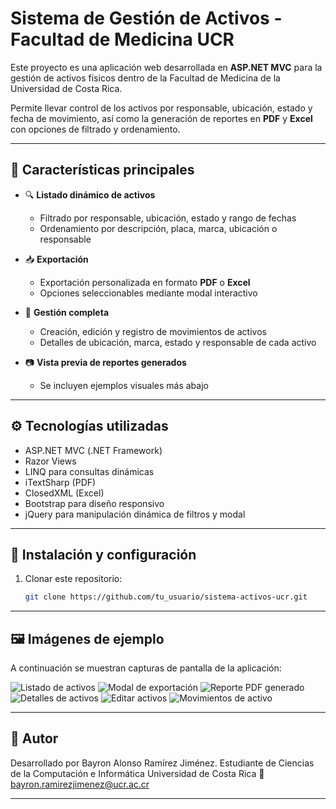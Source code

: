 # Sistema de Gestión de Activos - Facultad de Medicina UCR

Este proyecto es una aplicación web desarrollada en **ASP.NET MVC** para la gestión de activos físicos dentro de la Facultad de Medicina de la Universidad de Costa Rica.

Permite llevar control de los activos por responsable, ubicación, estado y fecha de movimiento, así como la generación de reportes en **PDF** y **Excel** con opciones de filtrado y ordenamiento.

---

## 🧩 Características principales

- 🔍 **Listado dinámico de activos**
  - Filtrado por responsable, ubicación, estado y rango de fechas
  - Ordenamiento por descripción, placa, marca, ubicación o responsable

- 📥 **Exportación**
  - Exportación personalizada en formato **PDF** o **Excel**
  - Opciones seleccionables mediante modal interactivo

- 📁 **Gestión completa**
  - Creación, edición y registro de movimientos de activos
  - Detalles de ubicación, marca, estado y responsable de cada activo

- 📷 **Vista previa de reportes generados**
  - Se incluyen ejemplos visuales más abajo

---

## ⚙️ Tecnologías utilizadas

- ASP.NET MVC (.NET Framework)
- Razor Views
- LINQ para consultas dinámicas
- iTextSharp (PDF)
- ClosedXML (Excel)
- Bootstrap para diseño responsivo
- jQuery para manipulación dinámica de filtros y modal

---

## 🚀 Instalación y configuración

1. Clonar este repositorio:
   ```bash
   git clone https://github.com/tu_usuario/sistema-activos-ucr.git

---

## 🖼️ Imágenes de ejemplo

A continuación se muestran capturas de pantalla de la aplicación:

![Listado de activos](img/Listado.png)
![Modal de exportación](img/Crear.png)
![Reporte PDF generado](img/Exportar.png)
![Detalles de activos](img/Detalles.png)
![Editar activos](img/Editar.png)
![Movimientos de activo](img/Movimientos.png)


---

## 👤 Autor

Desarrollado por Bayron Alonso Ramírez Jiménez.
Estudiante de Ciencias de la Computación e Informática
Universidad de Costa Rica
📧 bayron.ramirezjimenez@ucr.ac.cr

---

